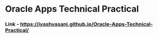 # Oracle Apps Technical Practical
### Link - https://iyashvasani.github.io/Oracle-Apps-Technical-Practical/
